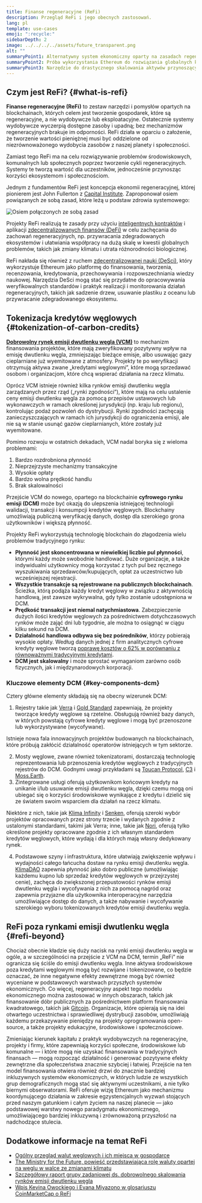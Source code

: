 ```yaml
---
title: Finanse regeneracyjne (ReFi)
description: Przegląd ReFi i jego obecnych zastosowań.
lang: pl
template: use-cases
emoji: ":recycle:"
sidebarDepth: 2
image: ../../../../assets/future_transparent.png
alt: ""
summaryPoint1: Alternatywny system ekonomiczny oparty na zasadach regeneracji
summaryPoint2: Próba wykorzystania Ethereum do rozwiązania globalnych kryzysów koordynacyjnych, takich jak zmiany klimatu
summaryPoint3: Narzędzie do drastycznego skalowania aktywów przynoszących korzyści ekologiczne, takich jak zweryfikowane kredyty węglowe (carbon credits)
---
```


## Czym jest ReFi? {#what-is-refi}

**Finanse regeneracyjne (ReFi)** to zestaw narzędzi i pomysłów opartych na blockchainach, których celem jest tworzenie gospodarek, które są regeneracyjne, a nie wydobywcze lub eksploatacyjne. Ostatecznie systemy wydobywcze wyczerpią dostępne zasoby i upadną; bez mechanizmów regeneracyjnych brakuje im odporności. ReFi działa w oparciu o założenie, że tworzenie wartości pieniężnej musi być oddzielone od niezrównoważonego wydobycia zasobów z naszej planety i społeczności.

Zamiast tego ReFi ma na celu rozwiązywanie problemów środowiskowych, komunalnych lub społecznych poprzez tworzenie cykli regeneracyjnych. Systemy te tworzą wartość dla uczestników, jednocześnie przynosząc korzyści ekosystemom i społecznościom.

Jednym z fundamentów ReFi jest koncepcja ekonomii regeneracyjnej, której pionierem jest John Fullerton z [Capital Institute](https://capitalinstitute.org). Zaproponował osiem powiązanych ze sobą zasad, które leżą u podstaw zdrowia systemowego:

![Osiem połączonych ze sobą zasad](../../assets/use-cases/refi-regenerative-economy-diagram.png)

Projekty ReFi realizują te zasady przy użyciu [inteligentnych kontraktów](/developers/docs/smart-contracts/) i aplikacji [zdecentralizowanych finansów (DeFi)](/defi/) w celu zachęcania do zachowań regeneracyjnych, np. przywracania zdegradowanych ekosystemów i ułatwiania współpracy na dużą skalę w kwestii globalnych problemów, takich jak zmiany klimatu i utrata różnorodności biologicznej.

ReFi nakłada się również z ruchem [zdecentralizowanej nauki (DeSci)](/desci/), który wykorzystuje Ethereum jako platformę do finansowania, tworzenia, recenzowania, kredytowania, przechowywania i rozpowszechniania wiedzy naukowej. Narzędzia DeSci mogą stać się przydatne do opracowywania weryfikowalnych standardów i praktyk realizacji i monitorowania działań regeneracyjnych, takich jak sadzenie drzew, usuwanie plastiku z oceanu lub przywracanie zdegradowanego ekosystemu.

## Tokenizacja kredytów węglowych {#tokenization-of-carbon-credits}

**[Dobrowolny rynek emisji dwutlenku węgla (VCM)](https://climatefocus.com/so-what-voluntary-carbon-market-exactly/)** to mechanizm finansowania projektów, które mają zweryfikowany pozytywny wpływ na emisję dwutlenku węgla, zmniejszając bieżące emisje, albo usuwając gazy cieplarniane już wyemitowane z atmosfery. Projekty te po weryfikacji otrzymują aktywa zwane „kredytami węglowymi”, które mogą sprzedawać osobom i organizacjom, które chcą wspierać działania na rzecz klimatu.

Oprócz VCM istnieje również kilka rynków emisji dwutlenku węgla zarządzanych przez rząd („rynki zgodności”), które mają na celu ustalenie ceny emisji dwutlenku węgla za pomocą przepisów ustawowych lub wykonawczych w ramach określonej jurysdykcji (np. kraju lub regionu), kontrolując podaż pozwoleń do dystrybucji. Rynki zgodności zachęcają zanieczyszczających w ramach ich jurysdykcji do ograniczenia emisji, ale nie są w stanie usunąć gazów cieplarnianych, które zostały już wyemitowane.

Pomimo rozwoju w ostatnich dekadach, VCM nadal boryka się z wieloma problemami:

1. Bardzo rozdrobniona płynność
2. Nieprzejrzyste mechanizmy transakcyjne
3. Wysokie opłaty
4. Bardzo wolna prędkość handlu
5. Brak skalowalności

Przejście VCM do nowego, opartego na blockchainie **cyfrowego rynku emisji (DCM)** może być okazją do ulepszenia istniejącej technologii walidacji, transakcji i konsumpcji kredytów węglowych. Blockchainy umożliwiają publiczną weryfikację danych, dostęp dla szerokiego grona użytkowników i większą płynność.

Projekty ReFi wykorzystują technologię blockchain do złagodzenia wielu problemów tradycyjnego rynku:

- **Płynność jest skoncentrowana w niewielkiej liczbie pul płynności**, którymi każdy może swobodnie handlować. Duże organizacje, a także indywidualni użytkownicy mogą korzystać z tych pul bez ręcznego wyszukiwania sprzedawców/kupujących, opłat za uczestnictwo lub wcześniejszej rejestracji.
- **Wszystkie transakcje są rejestrowane na publicznych blockchainach**. Ścieżka, którą podąża każdy kredyt węglowy w związku z aktywnością handlową, jest zawsze wykrywalna, gdy tylko zostanie udostępniona w DCM.
- **Prędkość transakcji jest niemal natychmiastowa**. Zabezpieczenie dużych ilości kredytów węglowych za pośrednictwem dotychczasowych rynków może zająć dni lub tygodnie, ale można to osiągnąć w ciągu kilku sekund na DCM.
- **Działalność handlowa odbywa się bez pośredników**, którzy pobierają wysokie opłaty. Według danych jednej z firm analitycznych cyfrowe kredyty węglowe tworzą [poprawę kosztów o 62% w porównaniu z równoważnymi tradycyjnymi kredytami](https://www.klimadao.finance/blog/klimadao-analysis-of-the-base-carbon-tonne).
- **DCM jest skalowalny** i może sprostać wymaganiom zarówno osób fizycznych, jak i międzynarodowych korporacji.

### Kluczowe elementy DCM {#key-components-dcm}

Cztery główne elementy składają się na obecny wizerunek DCM:

1. Rejestry takie jak [Verra](https://verra.org/project/vcs-program/registry-system/) i [Gold Standard](https://www.goldstandard.org/) zapewniają, że projekty tworzące kredyty węglowe są rzetelne. Obsługują również bazy danych, w których powstają cyfrowe kredyty węglowe i mogą być przenoszone lub wykorzystywane (wycofywane).

Istnieje nowa fala innowacyjnych projektów budowanych na blockchainach, które próbują zakłócić działalność operatorów istniejących w tym sektorze.

2. Mosty węglowe, zwane również tokenizatorami, dostarczają technologię reprezentowania lub przenoszenia kredytów węglowych z tradycyjnych rejestrów do DCM. Godnymi uwagi przykładami są [Toucan Protocol](https://toucan.earth/), [C3](https://c3.app/) i [Moss.Earth](https://moss.earth/).
3. Zintegrowane usługi oferują użytkownikom końcowym kredyty na unikanie i/lub usuwanie emisji dwutlenku węgla, dzięki czemu mogą oni ubiegać się o korzyści środowiskowe wynikające z kredytu i dzielić się ze światem swoim wsparciem dla działań na rzecz klimatu.

Niektóre z nich, takie jak [Klima Infinity](https://www.klimadao.finance/infinity) i [Senken](https://senken.io/), oferują szeroki wybór projektów opracowanych przez strony trzecie i wydanych zgodnie z ustalonymi standardami, takimi jak Verra; inne, takie jak [Nori](https://nori.com/), oferują tylko określone projekty opracowane zgodnie z ich własnym standardem kredytów węglowych, które wydają i dla których mają własny dedykowany rynek.

4. Podstawowe szyny i infrastruktura, które ułatwiają zwiększenie wpływu i wydajności całego łańcucha dostaw na rynku emisji dwutlenku węgla. [KlimaDAO](http://klimadao.finance/) zapewnia płynność jako dobro publiczne (umożliwiając każdemu kupno lub sprzedaż kredytów węglowych w przejrzystej cenie), zachęca do zwiększonej przepustowości rynków emisji dwutlenku węgla i wycofywania z nich za pomocą nagród oraz zapewnia przyjazne dla użytkownika interoperacyjne narzędzia umożliwiające dostęp do danych, a także nabywanie i wycofywanie szerokiego wyboru tokenizowanych kredytów emisji dwutlenku węgla.

## ReFi poza rynkami emisji dwutlenku węgla {#refi-beyond}

Chociaż obecnie kładzie się duży nacisk na rynki emisji dwutlenku węgla w ogóle, a w szczególności na przejście z VCM na DCM, termin „ReFi” nie ogranicza się ściśle do emisji dwutlenku węgla. Inne aktywa środowiskowe poza kredytami węglowymi mogą być rozwijane i tokenizowane, co będzie oznaczać, że inne negatywne efekty zewnętrzne mogą być również wyceniane w podstawowych warstwach przyszłych systemów ekonomicznych. Co więcej, regeneracyjny aspekt tego modelu ekonomicznego można zastosować w innych obszarach, takich jak finansowanie dóbr publicznych za pośrednictwem platform finansowania kwadratowego, takich jak [Gitcoin](https://gitcoin.co/). Organizacje, które opierają się na idei otwartego uczestnictwa i sprawiedliwej dystrybucji zasobów, umożliwiają każdemu przekazywanie pieniędzy na projekty oprogramowania open-source, a także projekty edukacyjne, środowiskowe i społecznościowe.

Zmieniając kierunek kapitału z praktyk wydobywczych na regeneracyjne, projekty i firmy, które zapewniają korzyści społeczne, środowiskowe lub komunalne — i które mogą nie uzyskać finansowania w tradycyjnych finansach — mogą rozpocząć działalność i generować pozytywne efekty zewnętrzne dla społeczeństwa znacznie szybciej i łatwiej. Przejście na ten model finansowania otwiera również drzwi do znacznie bardziej inkluzywnych systemów ekonomicznych, w których ludzie ze wszystkich grup demograficznych mogą stać się aktywnymi uczestnikami, a nie tylko biernymi obserwatorami. ReFi oferuje wizję Ethereum jako mechanizmu koordynującego działania w zakresie egzystencjalnych wyzwań stojących przed naszym gatunkiem i całym życiem na naszej planecie — jako podstawowej warstwy nowego paradygmatu ekonomicznego, umożliwiającego bardziej inkluzywną i zrównoważoną przyszłość na nadchodzące stulecia.

## Dodatkowe informacje na temat ReFi

- [Ogólny przegląd walut węglowych i ich miejsca w gospodarce](https://www.klimadao.finance/blog/the-vision-of-a-carbon-currency)
- [The Ministry for the Future, powieść przedstawiająca rolę waluty opartej na węglu w walce ze zmianami klimatu](https://en.wikipedia.org/wiki/The_Ministry_for_the_Future)
- [Szczegółowy raport grupy zadaniowej ds. dobrowolnego skalowania rynków emisji dwutlenku węgla](https://www.iif.com/Portals/1/Files/TSVCM_Report.pdf)
- [Wpis Kevina Owockiego i Evana Miyazono w glosariuszu CoinMarketCap o ReFi](https://coinmarketcap.com/alexandria/glossary/regenerative-finance-refi)
